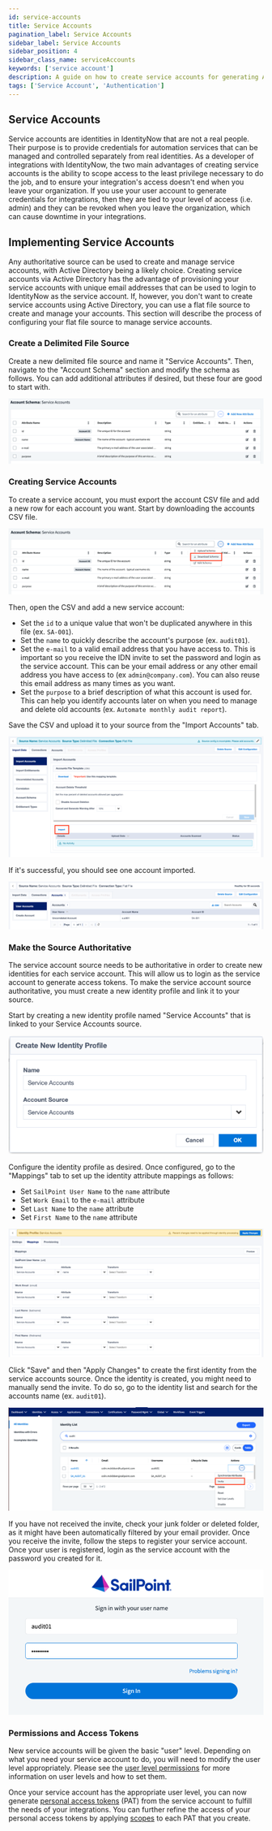 ```yaml
---
id: service-accounts
title: Service Accounts
pagination_label: Service Accounts
sidebar_label: Service Accounts
sidebar_position: 4
sidebar_class_name: serviceAccounts
keywords: ['service account']
description: A guide on how to create service accounts for generating API tokens that can be used in integrations.
tags: ['Service Account', 'Authentication']
---
```


## Service Accounts

Service accounts are identities in IdentityNow that are not a real people.  Their purpose is to provide credentials for automation services that can be managed and controlled separately from real identities.  As a developer of integrations with IdentityNow, the two main advantages of creating service accounts is the ability to scope access to the least privilege necessary to do the job, and to ensure your integration's access doesn't end when you leave your organization.  If you use your user account to generate credentials for integrations, then they are tied to your level of access (i.e. admin) and they can be revoked when you leave the organization, which can cause downtime in your integrations.

## Implementing Service Accounts

Any authoritative source can be used to create and manage service accounts, with Active Directory being a likely choice.  Creating service accounts via Active Directory has the advantage of provisioning your service accounts with unique email addresses that can be used to login to IdentityNow as the service account.  If, however, you don't want to create service accounts using Active Directory, you can use a flat file source to create and manage your accounts.  This section will describe the process of configuring your flat file source to manage service accounts.

### Create a Delimited File Source

Create a new delimited file source and name it "Service Accounts". Then, navigate to the "Account Schema" section and modify the schema as follows.  You can add additional attributes if desired, but these four are good to start with.

![account schema](./img/service-accounts/account-schema.png)

### Creating Service Accounts

To create a service account, you must export the account CSV file and add a new row for each account you want.  Start by downloading the accounts CSV file.

![download schema](./img/service-accounts/download-schema.png)

Then, open the CSV and add a new service account:

- Set the `id` to a unique value that won't be duplicated anywhere in this file (ex. `SA-001`).
- Set the `name` to quickly describe the account's purpose (ex. `audit01`).
- Set the `e-mail` to a valid email address that you have access to.  This is important so you receive the IDN invite to set the password and login as the service account. This can be your email address or any other email address you have access to (ex `admin@company.com`).  You can also reuse this email address as many times as you want.
- Set the `purpose` to a brief description of what this account is used for.  This can help you identify accounts later on when you need to manage and delete old accounts (ex. `Automate monthly audit report`).

Save the CSV and upload it to your source from the "Import Accounts" tab.

![import accounts](./img/service-accounts/import-accounts.png)

If it's successful, you should see one account imported.

![imported account](./img/service-accounts/imported-account.png)

### Make the Source Authoritative

The service account source needs to be authoritative in order to create new identities for each service account.  This will allow us to login as the service account to generate access tokens. To make the service account source authoritative, you must create a new identity profile and link it to your source.

Start by creating a new identity profile named "Service Accounts" that is linked to your Service Accounts source.

![create identity profile](./img/service-accounts/create-identity-profile.png)

Configure the identity profile as desired. Once configured, go to the "Mappings" tab to set up the identity attribute mappings as follows:

- Set `SailPoint User Name` to the `name` attribute
- Set `Work Email` to the `e-mail` attribute
- Set `Last Name` to the `name` attribute
- Set `First Name` to the `name` attribute

![mappings](./img/service-accounts/mappings.png)

Click "Save" and then "Apply Changes" to create the first identity from the service accounts source.  Once the identity is created, you might need to manually send the invite.  To do so, go to the identity list and search for the accounts name (ex. `audit01`).  

![invite](./img/service-accounts/invite.png)

If you have not received the invite, check your junk folder or deleted folder, as it might have been automatically filtered by your email provider.  Once you receive the invite, follow the steps to register your service account.  Once your user is registered, login as the service account with the password you created for it.

![login](./img/service-accounts/login.png)

### Permissions and Access Tokens

New service accounts will be given the basic "user" level.  Depending on what you need your service account to do, you will need to modify the user level appropriately.  Please see the [user level permissions](./authorization.md#user-level-permissions) for more information on user levels and how to set them.

Once your service account has the appropriate user level, you can now generate [personal access tokens](./authentication.md#personal-access-tokens) (PAT) from the service account to fulfill the needs of your integrations.  You can further refine the access of your personal access tokens by applying [scopes](./authorization.md#scopes) to each PAT that you create.
